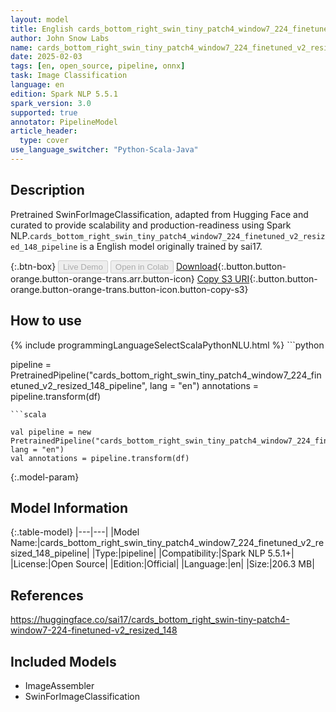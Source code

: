 ```yaml
---
layout: model
title: English cards_bottom_right_swin_tiny_patch4_window7_224_finetuned_v2_resized_148_pipeline pipeline SwinForImageClassification from sai17
author: John Snow Labs
name: cards_bottom_right_swin_tiny_patch4_window7_224_finetuned_v2_resized_148_pipeline
date: 2025-02-03
tags: [en, open_source, pipeline, onnx]
task: Image Classification
language: en
edition: Spark NLP 5.5.1
spark_version: 3.0
supported: true
annotator: PipelineModel
article_header:
  type: cover
use_language_switcher: "Python-Scala-Java"
---
```


## Description

Pretrained SwinForImageClassification, adapted from Hugging Face and curated to provide scalability and production-readiness using Spark NLP.`cards_bottom_right_swin_tiny_patch4_window7_224_finetuned_v2_resized_148_pipeline` is a English model originally trained by sai17.

{:.btn-box}
<button class="button button-orange" disabled>Live Demo</button>
<button class="button button-orange" disabled>Open in Colab</button>
[Download](https://s3.amazonaws.com/auxdata.johnsnowlabs.com/public/models/cards_bottom_right_swin_tiny_patch4_window7_224_finetuned_v2_resized_148_pipeline_en_5.5.1_3.0_1738566076211.zip){:.button.button-orange.button-orange-trans.arr.button-icon}
[Copy S3 URI](s3://auxdata.johnsnowlabs.com/public/models/cards_bottom_right_swin_tiny_patch4_window7_224_finetuned_v2_resized_148_pipeline_en_5.5.1_3.0_1738566076211.zip){:.button.button-orange.button-orange-trans.button-icon.button-copy-s3}

## How to use



<div class="tabs-box" markdown="1">
{% include programmingLanguageSelectScalaPythonNLU.html %}
```python

pipeline = PretrainedPipeline("cards_bottom_right_swin_tiny_patch4_window7_224_finetuned_v2_resized_148_pipeline", lang = "en")
annotations =  pipeline.transform(df)   

```
```scala

val pipeline = new PretrainedPipeline("cards_bottom_right_swin_tiny_patch4_window7_224_finetuned_v2_resized_148_pipeline", lang = "en")
val annotations = pipeline.transform(df)

```
</div>

{:.model-param}
## Model Information

{:.table-model}
|---|---|
|Model Name:|cards_bottom_right_swin_tiny_patch4_window7_224_finetuned_v2_resized_148_pipeline|
|Type:|pipeline|
|Compatibility:|Spark NLP 5.5.1+|
|License:|Open Source|
|Edition:|Official|
|Language:|en|
|Size:|206.3 MB|

## References

https://huggingface.co/sai17/cards_bottom_right_swin-tiny-patch4-window7-224-finetuned-v2_resized_148

## Included Models

- ImageAssembler
- SwinForImageClassification